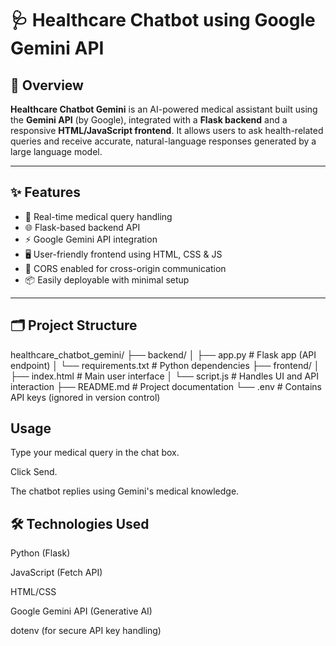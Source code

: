 # 🩺 Healthcare Chatbot using Google Gemini API

## 🧠 Overview

**Healthcare Chatbot Gemini** is an AI-powered medical assistant built using the **Gemini API** (by Google), integrated with a **Flask backend** and a responsive **HTML/JavaScript frontend**. It allows users to ask health-related queries and receive accurate, natural-language responses generated by a large language model.

---

## ✨ Features

- 💬 Real-time medical query handling  
- 🌐 Flask-based backend API  
- ⚡ Google Gemini API integration  
- 🖥️ User-friendly frontend using HTML, CSS & JS  
- 🔐 CORS enabled for cross-origin communication  
- 📦 Easily deployable with minimal setup  

---

## 🗂️ Project Structure


healthcare_chatbot_gemini/
├── backend/
│ ├── app.py # Flask app (API endpoint)
│ └── requirements.txt # Python dependencies
├── frontend/
│ ├── index.html # Main user interface
│ └── script.js # Handles UI and API interaction
├── README.md # Project documentation
└── .env # Contains API keys (ignored in version control)


## Usage
Type your medical query in the chat box.

Click Send.

The chatbot replies using Gemini's medical knowledge.

## 🛠️ Technologies Used
Python (Flask)

JavaScript (Fetch API)

HTML/CSS

Google Gemini API (Generative AI)

dotenv (for secure API key handling)
